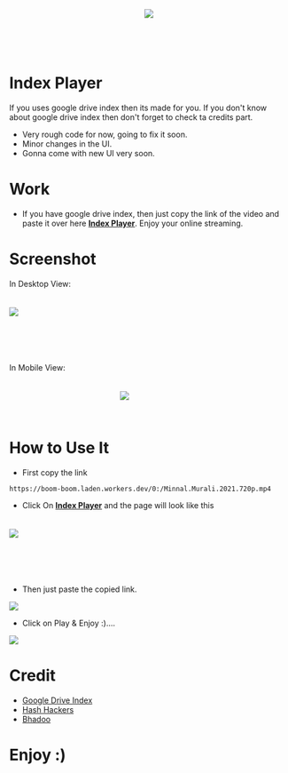 <div style="text-align: center;margin-bottom:100px;">
<img src="base-octocat.svg"></div>

# **Index Player**
If you uses google drive index then its made for you. If you don't know about google drive index then don't forget to check ta credits part.

- Very rough code for now, going to fix it soon.
- Minor changes in the UI.
- Gonna come with new UI very soon.

# **Work**
- If you have google drive index, then just copy the link of the video and paste it over here <a href="https://vortx-player.netlify.app" target="_blank"> <b>Index Player</b></a>. Enjoy your online streaming.

# **Screenshot**
In Desktop View:

<img src="img.jpg" style="margin-top:20px; margin-bottom:70px;">

In Mobile View:

<img src="img2.jpg" style="margin-top:20px; margin-bottom:30px;margin-left:200px;">

# **How to Use It**
- First copy the link 
```
https://boom-boom.laden.workers.dev/0:/Minnal.Murali.2021.720p.mp4
``` 

- Click On <a href="https://vortx-player.netlify.app"><b>Index Player</b></a> and the page will look like this



<img src="img.jpg" style="margin-top:20px; margin-bottom:70px;">

- Then just paste the copied link.


<img src="img3.jpg">


- Click on Play & Enjoy :)....

<img src="img4.jpg">

# **Credit**
- <a href="https://gitlab.com/GoogleDriveIndex/Google-Drive-Index"> Google Drive Index </a>
- <a href="https://telegram.dog/HashHackers"> Hash Hackers</a>
- <a href="https://twitter.com/ParveenBhadoo"> Bhadoo </a>


# **Enjoy :)**